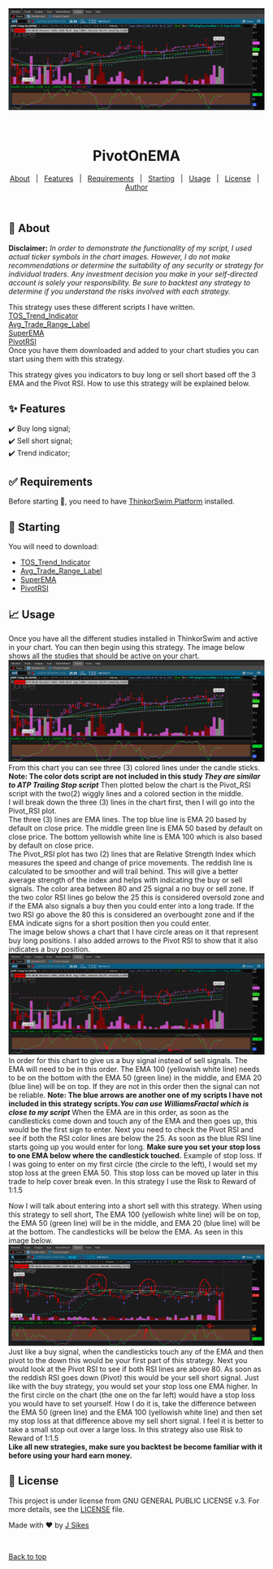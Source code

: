 <div align="center" id="top"> 
  <img src="./images/Pivot_On_EMA.jpg" alt="PivotOnEMA" />

  &#xa0;

  <!-- <a href="https://pivotonema.netlify.app">Demo</a> -->
</div>

<h1 align="center">PivotOnEMA</h1>

<!-- <p align="center"> -->
  <!-- <img alt="Github top language" src="https://img.shields.io/github/languages/top/{{YOUR_GITHUB_USERNAME}}/pivotonema?color=56BEB8"> -->

  <!-- <img alt="Github language count" src="https://img.shields.io/github/languages/count/{{YOUR_GITHUB_USERNAME}}/pivotonema?color=56BEB8"> -->

  <!-- <img alt="Repository size" src="https://img.shields.io/github/repo-size/{{YOUR_GITHUB_USERNAME}}/pivotonema?color=56BEB8"> -->

  <!-- <img alt="License" src="https://img.shields.io/github/license/{{YOUR_GITHUB_USERNAME}}/pivotonema?color=56BEB8"> -->

  <!-- <img alt="Github issues" src="https://img.shields.io/github/issues/{{YOUR_GITHUB_USERNAME}}/pivotonema?color=56BEB8" /> -->

  <!-- <img alt="Github forks" src="https://img.shields.io/github/forks/{{YOUR_GITHUB_USERNAME}}/pivotonema?color=56BEB8" /> -->

  <!-- <img alt="Github stars" src="https://img.shields.io/github/stars/{{YOUR_GITHUB_USERNAME}}/pivotonema?color=56BEB8" /> -->
<!-- </p> -->

<!-- Status -->

<!-- <h4 align="center"> 
	🚧  PivotOnEMA 🚀 Under construction...  🚧
</h4> 

<hr> -->

<p align="center">
  <a href="#dart-about">About</a> &#xa0; | &#xa0; 
  <a href="#sparkles-features">Features</a> &#xa0; | &#xa0;
  <a href="#white_check_mark-requirements">Requirements</a> &#xa0; | &#xa0;
  <a href="#runner-starting">Starting</a> &#xa0; | &#xa0;
  <a href="#chart_with_upwards_trend-usage">Usage</a> &#xa0; | &#xa0;  
  <a href="#memo-license">License</a> &#xa0; | &#xa0;
  <a href="https://github.com/TechRancher" target="_blank">Author</a>
</p>

<br>

## :dart: About ##

**Disclaimer:** _In order to demonstrate the functionality of my script, I used actual ticker symbols in the chart images. However, I do not make recommendations or determine the suitability of any security or strategy for individual traders. Any investment decision you make in your self-directed account is solely your responsibility. Be sure to backtest any strategy to determine if you understand the risks involved with each strategy._  

This strategy uses these different scripts I have written.  
[TOS_Trend_Indicator](http://tos.mx/3VcwV4A)  
[Avg_Trade_Range_Label](http://tos.mx/cZuMrVK)  
[SuperEMA](http://tos.mx/Yk58X5x)  
[PivotRSI](http://tos.mx/vyB3CWp)  
Once you have them downloaded and added to your chart studies you can start using them with this strategy.  

This strategy gives you indicators to buy long or sell short based off the 3 EMA and the Pivot RSI.  How to use this strategy will be explained below.

## :sparkles: Features ##

:heavy_check_mark: Buy long signal;\
:heavy_check_mark: Sell short signal;\
:heavy_check_mark: Trend indicator;

## :white_check_mark: Requirements ##

Before starting :checkered_flag:, you need to have [ThinkorSwim Platform](https://tdameritrade.com/tools-and-platforms.page) installed.

## :runner: Starting ##

You will need to download:  

- [TOS_Trend_Indicator](http://tos.mx/3VcwV4A/)  
- [Avg_Trade_Range_Label](http://tos.mx/cZuMrVK)  
- [SuperEMA](http://tos.mx/Yk58X5x)  
- [PivotRSI](http://tos.mx/vyB3CWp)

## :chart_with_upwards_trend: Usage ##  

Once you have all the different studies installed in ThinkorSwim and active in your chart. You can then begin using this strategy.  The image below shows all the studies that should be active on your chart.  
![Pivot_On_EMA](images/Pivot_On_EMA.jpg)  
From this chart you can see three (3) colored lines under the candle sticks.  **Note: The color dots script are not included in this study _They are similar to ATP Trailing Stop script_** Then plotted below the chart is the Pivot_RSI script with the two(2) wiggly lines and a colored section in the middle.  
I will break down the three (3) lines in the chart first, then I will go into the Pivot_RSI plot.  
The three (3) lines are EMA lines. The top blue line is EMA 20 based by default on close price. The middle green line is EMA 50 based by default on close price. The bottom yellowish white line is EMA 100 which is also based by default on close price.  
The Pivot_RSI plot has two (2) lines that are Relative Strength Index which measures the speed and change of price movements. The reddish line is calculated to be smoother and will trail behind. This will give a better average strength of the index and helps with indicating the buy or sell signals. The color area between 80 and 25 signal a no buy or sell zone. If the two color RSI lines go below the 25 this is considered oversold zone and if the EMA also signals a buy then you could enter into a long trade. If the two RSI go above the 80 this is considered an overbought zone and if the EMA indicate signs for a short position then you could enter.  
The image below shows a chart that I have circle areas on it that represent buy long positions. I also added arrows to the Pivot RSI to show that it also indicates a buy position.
![Buy_Signal](images/buy_signal.jpg)  
In order for this chart to give us a buy signal instead of sell signals. The EMA will need to be in this order. The EMA 100 (yellowish white line) needs to be on the bottom with the EMA 50 (green line) in the middle, and EMA 20 (blue line) will be on top. If they are not in this order then the signal can not be reliable. **Note: The blue arrows are another one of my scripts I have not included in this strategy scripts._You can use WilliamsFractal which is close to my script_** When the EMA are in this order, as soon as the candlesticks come down and touch any of the EMA and then goes up, this would be the first sign to enter. Next you need to check the Pivot RSI and see if both the RSI color lines are below the 25. As soon as the blue RSI line starts going up you would enter for long. **Make sure you set your stop loss to one EMA below where the candlestick touched.** Example of stop loss. If I was going to enter on my first circle (the circle to the left), I would set my stop loss at the green EMA 50. This stop loss can be moved up later in this trade to help cover break even. In this strategy I use the Risk to Reward of 1:1.5  

Now I will talk about entering into a short sell with this strategy.  When using this strategy to sell short, The EMA 100 (yellowish white line) will be on top, the EMA 50 (green line) will be in the middle, and EMA 20 (blue line) will be at the bottom. The candlesticks will be below the EMA.  As seen in this image below.  
![Sell_Signal](images/Sell_Signal_RSI.jpg)  
Just like a buy signal, when the candlesticks touch any of the EMA and then pivot to the down this would be your first part of this strategy. Next you would look at the Pivot RSI to see if both RSI lines are above 80. As soon as the reddish RSI goes down (Pivot) this would be your sell short signal. Just like with the buy strategy, you would set your stop loss one EMA higher. In the first circle on the chart (the one on the far left) would have a stop loss you would have to set yourself. How I do it is, take the difference between the EMA 50 (green line) and the EMA 100 (yellowish white line) and then set my stop loss at that difference above my sell short signal. I feel it is better to take a small stop out over a large loss. In this strategy also use Risk to Reward of 1:1.5  
**Like all new strategies, make sure you backtest be become familiar with it before using your hard earn money.**
## :memo: License ##

This project is under license from GNU GENERAL PUBLIC LICENSE v.3. For more details, see the [LICENSE](LICENSE) file.


Made with :heart: by <a href="https://github.com/TechRancher" target="_blank">J Sikes</a>

&#xa0;

<a href="#top">Back to top</a>
